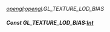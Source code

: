 _[opengl](../../modules/opengl/opengl-module.md):[opengl](../../modules/opengl/opengl-module.md).GL\_TEXTURE\_LOD\_BIAS_
##### Const GL\_TEXTURE\_LOD\_BIAS:[Int](../../modules/wonkey/wonkey-types-int.md)
